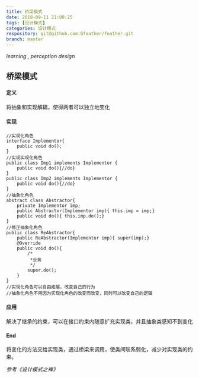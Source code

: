 ```yaml
---
title: 桥梁模式
date: 2018-09-11 21:00:25
tags: [设计模式]
categories: 设计模式
respository: git@github.com:Gfeather/feather.git
branch: master
---
```


*learning ,  perception design* 

## 桥梁模式

#### 定义

将抽象和实现解耦，使得两者可以独立地变化

#### 实现

```
//实现化角色
interface Implementor{
	public void do();
}
//实现实现化角色
public class Imp1 implements Implementor {
	public void do(){//do}
}
public class Imp2 implements Implementor {
	public void do(){//do}
}
//抽象化角色
abstract class Abstractor{
	private Implementor imp;
	public Abstractor(Implementor imp){ this.imp = imp;}
	public void do(){ this.imp.do();}
}
//修正抽象化角色
public class ReAbstractor{
	public ReAbstractor(Implementor imp){ super(imp);}
	@Override
	public void do(){
		/*
		 *业务
		 */
		super.do();
	}
}
//实现化角色可以自由拓展，改变自己的行为
//抽象化角色不用因为实现化角色的改变而改变，同时可以改变自己的逻辑
```

#### 应用

解决了继承的约束，可以在接口约束内随意扩充实现类，并且抽象类感知不到变化

#### End

将变化的方法交给实现类，通过桥梁来调用，使类间联系弱化，减少对实现类的约束。


*参考《设计模式之禅》*